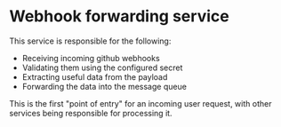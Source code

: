 # Webhook forwarding service

This service is responsible for the following:

- Receiving incoming github webhooks
- Validating them using the configured secret
- Extracting useful data from the payload
- Forwarding the data into the message queue

This is the first "point of entry" for an incoming user request, with other services being responsible for processing it.